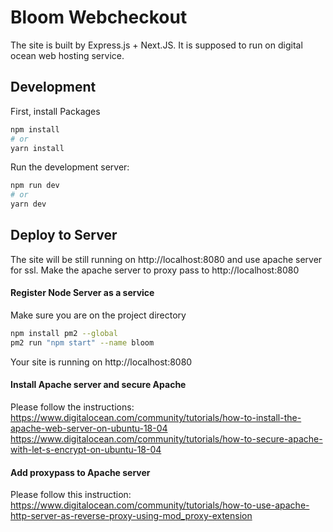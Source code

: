 # Bloom Webcheckout

The site is built by Express.js + Next.JS.
It is supposed to run on digital ocean web hosting service.

## Development

First, install Packages
```bash
npm install
# or
yarn install

```

Run the development server:

```bash
npm run dev
# or
yarn dev

```

## Deploy to Server

The site will be still running on http://localhost:8080 and use apache server for ssl.
Make the apache server to proxy pass to http://localhost:8080

#### Register Node Server as a service

Make sure you are on the project directory
```bash
npm install pm2 --global
pm2 run "npm start" --name bloom

```

Your site is running on http://localhost:8080

#### Install Apache server and secure Apache

Please follow the instructions:
https://www.digitalocean.com/community/tutorials/how-to-install-the-apache-web-server-on-ubuntu-18-04
https://www.digitalocean.com/community/tutorials/how-to-secure-apache-with-let-s-encrypt-on-ubuntu-18-04

#### Add proxypass to Apache server

Please follow this instruction:
https://www.digitalocean.com/community/tutorials/how-to-use-apache-http-server-as-reverse-proxy-using-mod_proxy-extension

